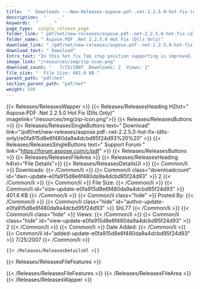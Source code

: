 ```yaml
---
title:  "  Downloads ---New-Releases-aspose.pdf-.net-2.2.5.0-hot-fix-(dlls-only) . " 
description:  "    . " 
keywords:  "    . " 
page_type:  single_release_page
folder_link: " pdf/net/new-releases/aspose.pdf-.net-2.2.5.0-hot-fix-(dlls-only)/"
folder_name: " Aspose.PDF .Net 2.2.5.0 Hot Fix (Dlls Only)"
download_link: " /pdf/net/new-releases/aspose.pdf-.net-2.2.5.0-hot-fix-(dlls-only)/e0fa915d8e6f480da9a4dcbd95f24d93"
download_text: " Download"
Intro_text: "In this hot fix Tab stop position supporting is improved..."
image_link: "/resources/img/zip-icon.png"
download_count: "   7/25/2007  Downloads: 2  Views: 1"
file_size: "  File Size: 401.6 KB "
parent_path: "pdf/net"
section_parent_path: "pdf/net"
weight: 509
---
```


{{< Releases/ReleasesWapper >}}
  {{< Releases/ReleasesHeading H2txt=" Aspose.PDF .Net 2.2.5.0 Hot Fix (Dlls Only)" imagelink="/resources/img/zip-icon.png">}}
  {{< Releases/ReleasesButtons >}}
    {{< Releases/ReleasesSingleButtons text=" Download" link="/pdf/net/new-releases/aspose.pdf-.net-2.2.5.0-hot-fix-(dlls-only)/e0fa915d8e6f480da9a4dcbd95f24d93%20%20" >}}
    {{< Releases/ReleasesSingleButtons text=" Support Forum " link="https://forum.aspose.com/c/pdf" >}}
  {{< Releases/ReleasesButtons >}}
  {{< Releases/ReleasesFileArea >}}
    {{< Releases/ReleasesHeading h4txt="File Details">}}
    {{< Releases/ReleasesDetailsUl >}}
            {{< Common/li  >}} Downloads: {{< /Common/li >}} 
      {{< Common/li class="downloadcount" id="dwn-update-e0fa915d8e6f480da9a4dcbd95f24d93" >}} 2 {{< /Common/li >}} 
      {{< Common/li  >}} File Size: {{< /Common/li >}} 
      {{< Common/li id="size-update-e0fa915d8e6f480da9a4dcbd95f24d93" >}} 401.6 KB {{< /Common/li >}} 
      {{< Common/li  class="hide" >}} Posted By: {{< /Common/li >}} 
      {{< Common/li class="hide" id="author-update-e0fa915d8e6f480da9a4dcbd95f24d93" >}} ShL77 {{< /Common/li >}} 
      {{< Common/li class="hide"  >}} Views: {{< /Common/li >}} 
      {{< Common/li class="hide" id="view-update-e0fa915d8e6f480da9a4dcbd95f24d93" >}} 2 {{< /Common/li >}} 
      {{< Common/li  >}} Date Added: {{< /Common/li >}} 
      {{< Common/li id="added-update-e0fa915d8e6f480da9a4dcbd95f24d93" >}} 7/25/2007 {{< /Common/li >}} 

    {{< /Releases/ReleasesDetailsUl >}}

  {{< Releases/ReleasesFileFeatures >}}
      
  {{< /Releases/ReleasesFileFeatures >}}
 {{< /Releases/ReleasesFileArea >}}
{{< /Releases/ReleasesWapper >}}


